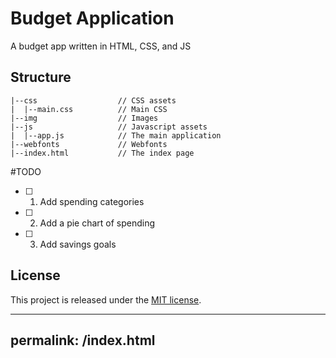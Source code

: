 # Budget Application

A budget app written in HTML, CSS, and JS

## Structure

```
|--css                  // CSS assets
|  |--main.css          // Main CSS
|--img                  // Images
|--js                   // Javascript assets
|  |--app.js            // The main application
|--webfonts             // Webfonts
|--index.html           // The index page
```

#TODO

- [ ] 1. Add spending categories
- [ ] 2. Add a pie chart of spending
- [ ] 3. Add savings goals

## License

This project is released under the [MIT license](LICENSE).


---
permalink: /index.html
---
